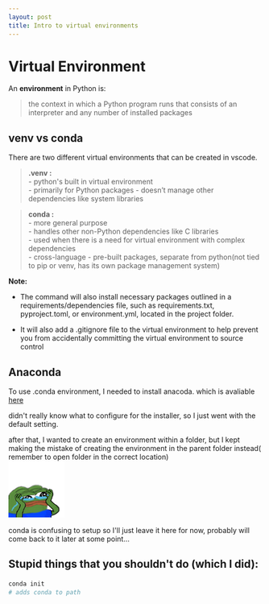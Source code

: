 ```yaml
---
layout: post
title: Intro to virtual environments
---
```


# Virtual Environment

An **environment** in Python is: 
>the context in which a Python program runs that consists of an interpreter and any number of installed packages 


## venv vs conda

There are two different virtual environments that can be created in vscode. 

> **.venv :**   
    - python's built in virtual environment     
    - primarily for Python packages
    - doesn’t manage other dependencies like system libraries   

> **conda :**    
    - more general purpose  
    - handles other non-Python dependencies like C libraries    
    - used when there is a need for virtual environment with complex dependencies    
    - cross-language
    - pre-built packages, separate from python(not tied to pip or venv, has its own package management system)

**Note:** 
- The command will also install necessary packages outlined in a requirements/dependencies file, such as requirements.txt, pyproject.toml, or environment.yml, located in the project folder. 

- It will also add a .gitignore file to the virtual environment to help prevent you from accidentally committing the virtual environment to source control

## Anaconda

To use .conda environment, I needed to install anacoda. which is avaliable [here](https://www.anaconda.com/download?utm_source=anacondadoc&utm_medium=documentation&utm_campaign=download&utm_content=topnavalldocs)

didn't really know what to configure for the installer, so I just went with the default setting.

after that, I wanted to create an environment within a folder, but I kept making the mistake of creating the environment in the parent folder instead( remember to open folder in the correct location)   
![pepega](/images/emotes/PeepoWhy.png)

conda is confusing to setup so I'll just leave it here for now, probably will come back to it later at some point...

## Stupid things that you shouldn't do (which I did):
```bash
conda init
# adds conda to path
```
